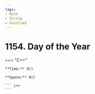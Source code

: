 ```yaml
---
tags:
- Math
- String
- Unsolved
---
```



# 1154. Day of the Year

=== "C++"

    **Time:** O()

    **Space:** O()

    ``` c++
    ```